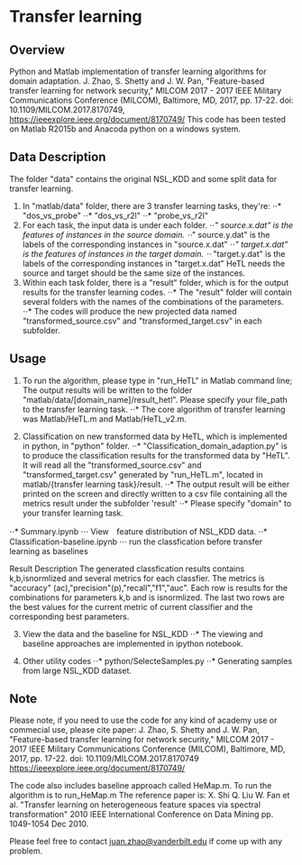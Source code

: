 # Transfer learning

## Overview
Python and Matlab implementation of transfer learning algorithms for domain adaptation.
J. Zhao, S. Shetty and J. W. Pan, "Feature-based transfer learning for network security," MILCOM 2017 - 2017 IEEE Military Communications Conference (MILCOM), Baltimore, MD, 2017, pp. 17-22.
doi: 10.1109/MILCOM.2017.8170749, https://ieeexplore.ieee.org/document/8170749/
This code has been tested on Matlab R2015b and Anacoda python on a windows system.

## Data Description
The folder "data" contains the original NSL_KDD and some split data for transfer learning.
1. In "matlab/data" folder, there are 3 transfer learning tasks, they're:
  ⋅⋅* "dos_vs_probe"
  ⋅⋅* "dos_vs_r2l"
  ⋅⋅* "probe_vs_r2l"
2. For each task, the input data is under each folder.
  ⋅⋅*" source.x.dat" is the features of instances in the source domain. 
  ⋅⋅*" source.y.dat" is the labels of the corresponding instances in "source.x.dat"
  ⋅⋅*" target.x.dat" is the features of instances in the target domain. 
   ⋅⋅* "target.y.dat" is the labels of the corresponding instances in "target.x.dat"
   HeTL needs the source and target should be the same size of the instances.
3. Within each task folder, there is a "result" folder, which is for the output results for the transfer learning codes. 
   ⋅⋅* The "result" folder will contain several folders with the names of the combinations of the parameters.
   ⋅⋅* The codes will produce the new projected data named "transformed_source.csv" and "transformed_target.csv" in each subfolder.

## Usage
1. To run the algorithm, please type in "run_HeTL" in Matlab command line; The output results will be written to the folder "matlab/data/[domain_name]/result_hetl". Please specify your file_path to the transfer learning task.
⋅⋅* The core algorithm of transfer learning was Matlab/HeTL.m and Matlab/HeTL_v2.m. 

2. Classification on new transformed data by HeTL, which is implemented in python, in "python" folder.
⋅⋅* "Classification_domain_adaption.py"  is to produce the classification results for the transformed data by "HeTL".  It will read all the "transformed_source.csv" and "transformed_target.csv" generated by "run_HeTL.m", located in matlab/{transfer learning task}/result.
⋅⋅* The output result will be either printed on the screen and directly written to a csv file containing all the metrics result under the subfolder 'result'
⋅⋅* Please specify "domain" to your transfer learning task.

⋅⋅* Summary.ipynb
⋅⋅⋅ View　feature distribution of NSL_KDD data.
⋅⋅* Classification-baseline.ipynb
⋅⋅⋅ run the classfication before transfer learning as baselines

Result Description
The generated classfication results contains k,b,isnormlized and several metrics for each classfier. The metrics is "accuracy" (ac),"precision"(p),"recall","f1","auc". Each row is results for the combinations for parameters k,b and is isnormlized.
The last two rows are the best values for the current metric of current classifier and the corresponding best parameters.

3. View the data and the baseline for NSL_KDD
⋅⋅* The viewing and baseline approaches are implemented in ipython notebook.

4. Other utility codes
⋅⋅* python/SelecteSamples.py
⋅⋅* Generating samples from large NSL_KDD dataset.

## Note
Please note, if you need to use the code for any kind of academy use or commecial use, please cite paper:
J. Zhao, S. Shetty and J. W. Pan, "Feature-based transfer learning for network security," MILCOM 2017 - 2017 IEEE Military Communications Conference (MILCOM), Baltimore, MD, 2017, pp. 17-22.
doi: 10.1109/MILCOM.2017.8170749 https://ieeexplore.ieee.org/document/8170749/

The code also includes baseline approach called HeMap.m. To run the algorithm is to run_HeMap.m
The reference paper is: X. Shi Q. Liu W. Fan et al. "Transfer learning on heterogeneous feature spaces via spectral transformation" 2010 IEEE International Conference on Data Mining pp. 1049-1054 Dec 2010. 

Please feel free to contact juan.zhao@vanderbilt.edu if come up with any problem.




